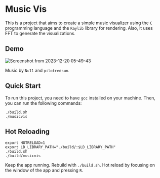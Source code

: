# Music Vis

This is a project that aims to create a simple music visualizer using the `C` programming language and the `Raylib` library for rendering. Also, it uses FFT to generate the visualizations.

## Demo

![Screenshot from 2023-12-20 05-49-43](https://github.com/Deezzir/MusicVis/assets/55366304/914bf3bd-9612-44af-9efd-0a7e20beec83)

Music by `Nu11` and `pilotredsun`.

## Quick Start

To run this project, you need to have `gcc` installed on your machine. Then, you can run the following commands:

```console
./build.sh
./musicvis
```

## Hot Reloading

```console
export HOTRELOAD=1
export LD_LIBRARY_PATH="./build/:$LD_LIBRARY_PATH"
./build.sh
./build/musicvis
```

Keep the app running. Rebuild with `./build.sh`. Hot reload by focusing on the window of the app and pressing `R`.
